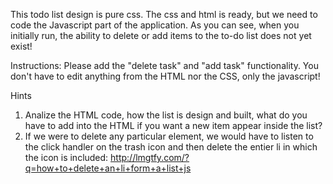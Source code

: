 This todo list design is pure css. The css and html is ready, but we need to code the Javascript part of the application. As you can see, when you initially run, the ability to delete or add items to the to-do list does not yet exist!

Instructions:
Please add the "delete task" and "add task" functionality. You don't have to edit anything from the HTML nor the CSS, only the javascript!

Hints

1. Analize the HTML code, how the list is design and built, what do you have to add into the HTML if you want a new item appear inside the list?
2. If we were to delete any particular element, we would have to listen to the click handler on the trash icon and then delete the entier li in which the icon is included: http://lmgtfy.com/?q=how+to+delete+an+li+form+a+list+js